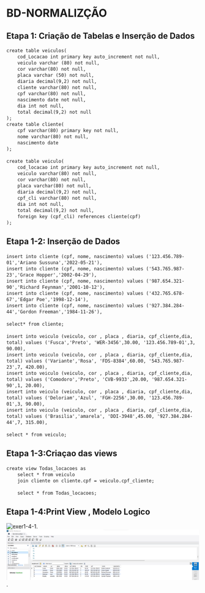 # BD-NORMALIZÇÃO


## Etapa 1: Criação de Tabelas e Inserção de Dados

```
create table veiculos(
	cod_Locacao int primary key auto_increment not null,
	veiculo	varchar (80) not null,
	cor varchar(80) not null,
	placa varchar (50) not null,
	diaria decimal(9,2) not null,	
	cliente varchar(80) not null,
	cpf varchar(80) not null,
	nascimento date not null,
	dia int not null,
	total decimal(9,2) not null
);
create table cliente(
	cpf varchar(80) primary key not null,
	nome varchar(80) not null,
	nascimento date 
);
    
create table veiculo(
	cod_locacao int primary key auto_increment not null,
	veiculo varchar(80) not null,
	cor varchar(80) not null,
	placa varchar(80) not null,
	diaria decimal(9,2) not null,
	cpf_cli varchar(80) not null,
	dia int not null,
	total decimal(9,2) not null,
	foreign key (cpf_cli) references cliente(cpf)
);
```
## Etapa 1-2: Inserção de Dados
```
insert into cliente (cpf, nome, nascimento) values ('123.456.789-01','Ariano Sussuna','2022-05-21'),
insert into cliente (cpf, nome, nascimento) values ('543.765.987-23','Grace Hopper','2002-04-29'),
insert into cliente (cpf, nome, nascimento) values ('987.654.321-90','Richard Feynman','2001-10-12'),
insert into cliente (cpf, nome, nascimento) values ('432.765.678-67','Edgar Poe','1998-12-14'),
insert into cliente (cpf, nome, nascimento) values ('927.384.284-44','Gordon Freeman','1984-11-26'),
    
select* from cliente;
    
insert into veiculo (veiculo, cor , placa , diaria, cpf_cliente,dia, total) values ('Fusca','Preto', 'WER-3456',30.00, '123.456.789-01',3, 90.00),
insert into veiculo (veiculo, cor , placa , diaria, cpf_cliente,dia, total) values ('Variante','Rosa', 'FDS-8384',60.00, '543.765.987-23',7, 420.00),
insert into veiculo (veiculo, cor , placa , diaria, cpf_cliente,dia, total) values ('Comodoro','Preto', 'CVB-9933',20.00, '987.654.321-90',1, 20.00),
insert into veiculo (veiculo, cor , placa , diaria, cpf_cliente,dia, total) values ('Deloriam','Azul', 'FGH-2256',30.00, '123.456.789-01',3, 90.00),
insert into veiculo (veiculo, cor , placa , diaria, cpf_cliente,dia, total) values ('Brasilia','amarela', 'DDI-3948',45.00, '927.384.284-44',7, 315.00),

select * from veiculo;
```

## Etapa 1-3:Criaçao das views
```
create view Todas_locacoes as
	select * from veiculo
	join cliente on cliente.cpf = veiculo.cpf_cliente;
    
    select * from Todas_locacoes;
```
## Etapa 1-4:Print View , Modelo Logico
![exer1-4-1](https://github.com/Ig0rFA/BD-NORMALIZA-O/blob/main/PrintModeloLogicoNormaliza%C3%A7ao.png).
![exer1-4-2](https://github.com/Ig0rFA/BD-NORMALIZA-O/blob/main/PrintAutomoveis.png).


